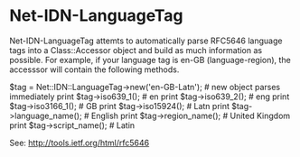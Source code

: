 Net-IDN-LanguageTag
===================

Net-IDN-LanguageTag attemts to automatically parse RFC5646 language tags into a
Class::Accessor object and build as much information as possible. For example, 
if your language tag is en-GB (language-region), the accesssor will contain the
following methods.

$tag = Net::IDN::LanguageTag->new('en-GB-Latn'); # new object parses immediately
print $tag->iso639_1(); # en
print $tag->iso639_2(); # eng
print $tag->iso3166_1(); # GB
print $tag->iso15924(); # Latn
print $tag->language_name(); # English
print $tag->region_name(); # United Kingdom
print $tag->script_name(); # Latin

See: http://tools.ietf.org/html/rfc5646 